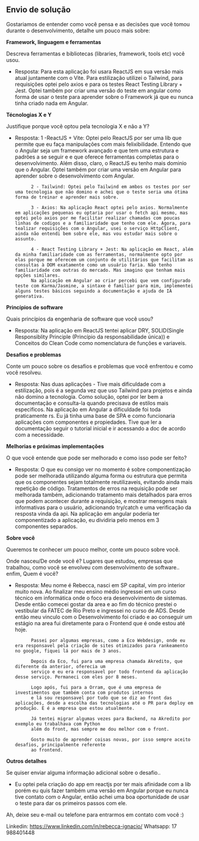## Envio de solução

Gostariamos de entender como você pensa e as decisões que você tomou durante o desenvolvimento, detalhe um pouco mais sobre:

**Framework, linguagem e ferramentas**

Descreva ferramentas e bibliotecas (libraries, framework, tools etc) você usou.

- Resposta: Para esta aplicação foi usara ReactJS em sua versão mais atual juntamente com o Vite. Para estilização utilizei o Tailwind, para requisições optei pelo axios e para os testes React Testing Library + Jest. Optei também por criar uma versão do teste em angular como forma de usar o teste para aprender sobre o Framework já que eu nunca tinha criado nada em Angular.

**Técnologias X e Y**

Justifique porque você optou pela tecnologia X e não a Y?

- Resposta: 
            1 -ReactJS + Vite: Optei pelo ReactJS por ser uma lib que permite que eu faça manipulações com mais   felixibilidade. Entendo que o Angular seja um framework avançado e que tem uma estrutura e padrões a se seguir e e que oferece ferramentas completas para o desenvolvimento. Além disso, claro, o ReactJS eu tenho mais dominio que o Angular. Optei também por criar uma versão em Angular para aprender sobre o desenvolvimento com Angular. 

            2 - Tailwind: Optei pelo Tailwind em ambos os testes por ser uma tecnologia que não domino e achei que o teste seria uma ótima forma de treinar e aprender mais sobre.

            3 - Axios: Na aplicação React optei pelo axios. Normalmente em aplicações pequenas eu optaria por usar o fetch api mesmo, mas optei pelo axios por me facilitar realizar chamadas com poucas linhas de codigos e a familiaridade que tenho com ele. Agora, para tealizar requisições com o Angular, usei o serviço HttpClient, ainda não entendi bem sobre ele, mas vou estudar mais sobre o assunto.

            4 - React Testing Library + Jest: Na aplicação em React, além da minha familiaridade com as ferramentas, normalmente opto por elas porque me oferecem um conjunto de utilitários que facilitam as consultas à DOM exatamente como um usuário faria. Não tenho familiaridade com outras do mercado. Mas imagino que tenham mais opções similares. 
            Na aplicação em Angular ao criar percebi que vem configurado teste com Karma/Jasmine, a sintaxe é familiar para mim, implementei alguns testes básicos seguindo a documentação e ajuda de IA generativa.


**Princípios de software**

Quais princípios da engenharia de software que você usou?

- Resposta: Na aplicação em ReactJS tentei aplicar DRY, SOLID(Single Responsiblity Principle (Princípio da responsabilidade única)) e Conceitos do Clean Code como nomenclatura de funções e variaveis. 

**Desafios e problemas**

Conte um pouco sobre os desafios e problemas que você enfrentou e como você resolveu.

- Resposta: Nas duas aplicações - Tive mais dificuldade com a estilização, pois é a segunda vez que uso Tailwind para projetos e ainda não domino a tecnologia. 
            Como solução, optei por ler bem a documentação e consulta-la quando precisava de estilos mais especificos.
            Na aplicação em Angular a dificuldade foi toda praticamente rs. Eu já tinha uma base de SPA e como funcionaria aplicações com componentes e propiedades. Tive que ler a documentação seguir
            o tutorial inicial e ir acessando a doc de acordo com a necessidade.

**Melhorias e próximas implementações**

O que você entende que pode ser melhorado e como isso pode ser feito?

- Resposta: O que eu consigo ver no momento é sobre componentização pode ser melhorada utilizando alguma forma ou estrutura que permita que os
            componentes sejam totalmente reutilizaveis, evitando ainda mais repetição de código.
            Tratamentos de erros na requisição pode ser melhorada também, adicionando tratamento mais
            detalhados para erros que podem acontecer durante a requisição, e mostrar mensgens mais
            informativas para o usuário, adicionando try/catch e uma verificação da resposta vinda da api.
            Na aplicação em angular poderia ter componentizado a aplicação, eu dividiria pelo menos em 3 componentes separados.

**Sobre você**

Queremos te conhecer um pouco melhor, conte um pouco sobre você.

Onde nasceu/De onde você é? Lugares que estudou, empresas que trabalhou, como você se envolveu com desenvolvimento de software.. enfim, Quem é você?

- Resposta: Meu nome é Rebecca, nasci em SP capital, vim pro interior muito nova. Ao finalizar meu 
            ensino médio ingressei em um curso técnico em informática onde o foco era desenvolvimento de sistemas.
            Desde então comecei gostar da area e ao fim do técnico prestei o vestibular da FATEC de Rio Preto e 
            ingressei no curso de ADS. Desde então meu vinculo com o Desenvolvimento foi criado e ao conseguir um estágio na area fui diretamente para o Frontend que é onde estou até hoje.

            Passei por algumas empresas, como a Eco Webdesign, onde eu era responsavel pela criação de sites otimizados para rankeamento no google, fiquei lá por mais de 3 anos. 

            Depois da Eco, fui para uma empresa chamada Akredito, que diferente da anterior, oferecia um 
            serviço e eu era responsavel por todo frontend da aplicação desse serviço. Permaneci com eles por 8 meses.

            Logo após, fui para a Orram, que é uma empresa de investimentos que também conta com produtos internos
            e lá sou responsavel por tudo que se diz ao front das aplicações, desde a escolha das tecnologias até o PR para deploy em produção. E é a empresa que estou atualmente. 

            Já tentei migrar algumas vezes para Backend, na Akredito por exemplo eu trabalhava com Python 
            além do front, mas sempre me dou melhor com o front.

            Gosto muito de aprender coisas novas, por isso sempre aceito desafios, principalmente referente
            ao frontend.


**Outros detalhes**

Se quiser enviar alguma informação adicional sobre o desafio..

- Eu optei pela criação do app em reactjs por ter mais afinidade com a lib porém eu quis fazer também
  uma versão em Angular porque eu nunca tive contato com o Angular, então achei uma boa oportunidade 
  de usar o teste para dar os primeiros passos com ele.

Ah, deixe seu e-mail ou telefone para entrarmos em contato com você :) 

Linkedin: https://www.linkedin.com/in/rebecca-ignacio/
Whatsapp: 17 988401448




